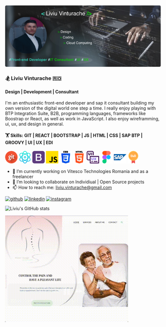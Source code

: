 ![cover](https://github.com/vteliviu/vteliviu/blob/main/images/cover.jpg?raw=true)

### 🏂 Liviu Vinturache 🇷🇴

#### Design | Development | Consultant

I'm an enthusiastic front-end developer and sap it consultant building my own version of the digital world one step a time. 
I really enjoy playing with BTP Integration Suite, B2B, programming languages, frameworks like Boostrap or React, as well as work in JavaScript.
I also enjoy wireframming, ui, ux, and design in general.

#### 🏋️  Skills: GIT | REACT | BOOTSTRAP | JS | HTML | CSS | SAP BTP | GROOVY | UI | UX | EDI

[<img src='https://github.com/vteliviu/vteliviu/blob/main/icons/git.png' alt='git' height='40' width ='40'>]()
[<img src='https://github.com/vteliviu/vteliviu/blob/main/icons/react.png' alt='react' height='40' width ='40'>]()
[<img src='https://github.com/vteliviu/vteliviu/blob/main/icons/bootstrap.png' alt='bootstrap' height='40' width ='40'>]()
[<img src='https://github.com/vteliviu/vteliviu/blob/main/icons/js.png' alt='js' height='40' width ='40'>]()
[<img src='https://github.com/vteliviu/vteliviu/blob/main/icons/css-3.png' alt='css' height='40' width ='40'>]()
[<img src='https://github.com/vteliviu/vteliviu/blob/main/icons/html-5.png' alt='html' height='40' width ='40'>]()
[<img src='https://github.com/vteliviu/vteliviu/blob/main/icons/ui-ux.png' alt='ui-ux' height='40' width ='40'>]()
[<img src='https://github.com/vteliviu/vteliviu/blob/main/icons/figma.png' alt='figma' height='40' width ='40'>]()
[<img src='https://github.com/vteliviu/vteliviu/blob/main/icons/sap.png' alt='sap' height='40' width ='40'>]()
[<img src='https://github.com/vteliviu/vteliviu/blob/main/icons/b2b.png' alt='b2b' height='40' width ='40'>]()

- 🔭 I’m currently working on Vitesco Technologies Romania and as a freelancer
- 👯 I’m looking to collaborate on Individiual | Open Source projects
- 📫 How to reach me: liviu.vinturache@gmail.com

[<img src='https://cdn.jsdelivr.net/npm/simple-icons@3.0.1/icons/github.svg' alt='github' height='40'>](https://github.com/vteliviu)  [<img src='https://cdn.jsdelivr.net/npm/simple-icons@3.0.1/icons/linkedin.svg' alt='linkedin' height='40'>](https://www.linkedin.com/in/liviu-vinturache/)  [<img src='https://cdn.jsdelivr.net/npm/simple-icons@3.0.1/icons/instagram.svg' alt='instagram' height='40'>](https://www.instagram.com/liviu18vte/)  

![Liviu's GitHub stats](https://github-readme-stats.vercel.app/api?username=vteliviu&theme=algolia_icons=true)


![cover](https://github.com/vteliviu/vteliviu/blob/main/images/design.gif)

